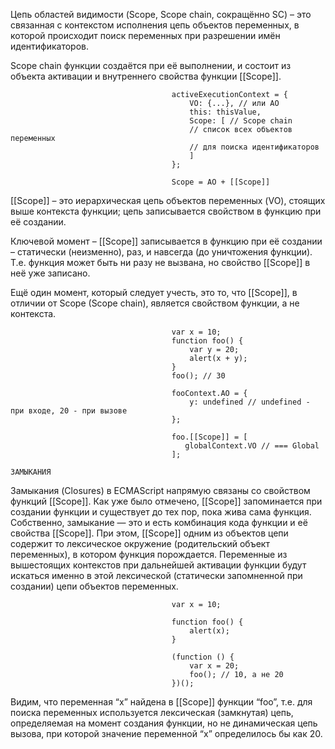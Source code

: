 Цепь областей видимости (Scope, Scope chain, сокращённо SC) – это связанная с контекстом исполнения цепь объектов переменных, в которой происходит поиск переменных при разрешении имён идентификаторов.

Scope chain функции создаётся при её выполнении, и состоит из объекта активации и внутреннего свойства функции [[Scope]].

                                        activeExecutionContext = {
                                            VO: {...}, // или AO
                                            this: thisValue,
                                            Scope: [ // Scope chain
                                            // список всех объектов переменных
                                            // для поиска идентификаторов
                                            ] 
                                        };

                                        Scope = AO + [[Scope]]

[[Scope]] – это иерархическая цепь объектов переменных (VO), стоящих выше контекста функции; цепь записывается свойством в функцию при её создании.

Ключевой момент – [[Scope]] записывается в функцию при её создании – статически (неизменно), раз, и навсегда (до уничтожения функции). Т.е. функция может быть ни разу не вызвана, но свойство [[Scope]] в неё уже записано.

Ещё один момент, который следует учесть, это то, что [[Scope]], в отличии от Scope (Scope chain), является свойством функции, а не контекста.

                                        var x = 10;
                                        function foo() {
                                            var y = 20;
                                            alert(x + y);
                                        }
                                        foo(); // 30

                                        fooContext.AO = {
                                            y: undefined // undefined - при входе, 20 - при вызове
                                        };

                                        foo.[[Scope]] = [
                                           globalContext.VO // === Global
                                        ];

    ЗАМЫКАНИЯ

Замыкания (Closures) в ECMAScript напрямую связаны со свойством функций [[Scope]]. Как уже было отмечено, [[Scope]] запоминается при создании функции и существует до тех пор, пока жива сама функция. Собственно, замыкание — это и есть комбинация кода функции и её свойства [[Scope]]. При этом, [[Scope]] одним из объектов цепи содержит то лексическое окружение (родительский объект переменных), в котором функция порождается. Переменные из вышестоящих контекстов при дальнейшей активации функции будут искаться именно в этой лексической (статически запомненной при создании) цепи объектов переменных.

                                        var x = 10;
                                        
                                        function foo() {
                                            alert(x);
                                        }
                                        
                                        (function () {
                                            var x = 20;
                                            foo(); // 10, а не 20
                                        })();

Видим, что переменная “x” найдена в [[Scope]] функции “foo”, т.е. для поиска переменных используется лексическая (замкнутая) цепь, определяемая на момент создания функции, но не динамическая цепь вызова, при которой значение переменной “x” определилось бы как 20.